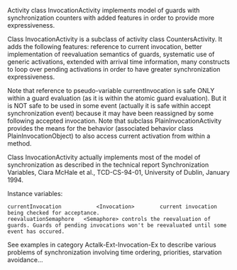 Activity class InvocationActivity implements model of guards with synchronization counters with added features in order to provide more expressiveness.

Class InvocationActivity is a subclass of activity class CountersActivity.
It adds the following features:
	reference to current invocation,
	better implementation of reevaluation semantics of guards,
	systematic use of generic activations, extended with arrival time information,
	many constructs to loop over pending activations in order to have greater synchronization expressiveness.

Note that reference to pseudo-variable currentInvocation is safe ONLY within a guard evaluation (as it is within the atomic guard evaluation). But it is NOT safe to be used in some event (actually it is safe within accept synchronization event) because it may have been reassigned by some following accepted invocation.
Note that subclass PlainInvocationActivity provides the means for the behavior (associated behavior class PlainInvocationObject) to also access current activation from within a method.

Class InvocationActivity actually implements most of the model of synchronization as described in the technical report Synchronization Variables, Ciara McHale et al., TCD-CS-94-01, University of Dublin, January 1994.

Instance variables:

	currentInvocation			<Invocation>		current invocation being checked for acceptance.
	reevaluationSemaphore	<Semaphore>	controls the reevaluation of guards. Guards of pending invocations won't be reevaluated until some event has occured.

See examples in category Actalk-Ext-Invocation-Ex to describe various problems of synchronization involving time ordering, priorities, starvation avoidance...